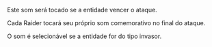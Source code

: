Este som será tocado se a entidade vencer o ataque.

Cada Raider tocará seu próprio som comemorativo no final do ataque.

O som é selecionável se a entidade for do tipo invasor.